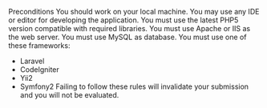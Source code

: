 Preconditions
You should work on your local machine.
You may use any IDE or editor for developing the application.
You must use the latest PHP5 version compatible with required libraries.
You must use Apache or IIS as the web server.
You must use MySQL as database.
You must use one of these frameworks:
- Laravel
- CodeIgniter
- Yii2
- Symfony2
Failing to follow these rules will invalidate your submission and you will not be evaluated.


